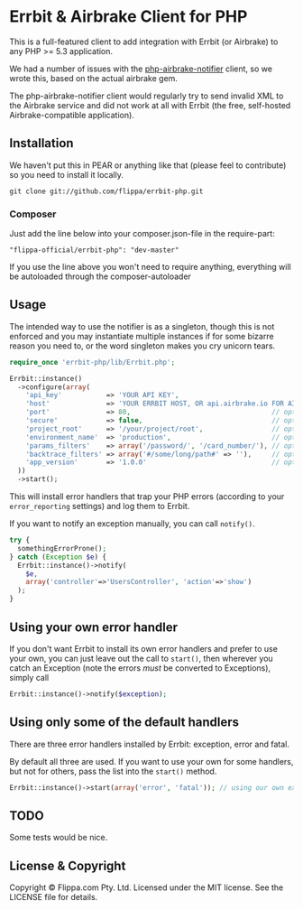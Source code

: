 # Errbit & Airbrake Client for PHP

This is a full-featured client to add integration with Errbit (or Airbrake)
to any PHP >= 5.3 application.

We had a number of issues with the
[php-airbrake-notifier](https://github.com/geoloqi/php-airbrake-notifier)
client, so we wrote this, based on the actual airbrake gem.

The php-airbrake-notifier client would regularly try to send invalid XML
to the Airbrake service and did not work at all with Errbit (the free,
self-hosted Airbrake-compatible application).

## Installation

We haven't put this in PEAR or anything like that (please feel to contribute)
so you need to install it locally.

    git clone git://github.com/flippa/errbit-php.git

### Composer

Just add the line below into your composer.json-file in the require-part:

	"flippa-official/errbit-php": "dev-master"

If you use the line above you won't need to require anything, everything will
be autoloaded through the composer-autoloader

## Usage

The intended way to use the notifier is as a singleton, though this is not
enforced and you may instantiate multiple instances if for some bizarre
reason you need to, or the word singleton makes you cry unicorn tears.

``` php
require_once 'errbit-php/lib/Errbit.php';

Errbit::instance()
  ->configure(array(
    'api_key'           => 'YOUR API KEY',
    'host'              => 'YOUR ERRBIT HOST, OR api.airbrake.io FOR AIRBRAKE',
    'port'              => 80,                                   // optional
    'secure'            => false,                                // optional
    'project_root'      => '/your/project/root',                 // optional
    'environment_name'  => 'production',                         // optional
    'params_filters'    => array('/password/', '/card_number/'), // optional
    'backtrace_filters' => array('#/some/long/path#' => ''),     // optional
    'app_version'       => '1.0.0'                               // optional
  ))
  ->start();
```

This will install error handlers that trap your PHP errors (according to
your `error_reporting` settings) and log them to Errbit.

If you want to notify an exception manually, you can call `notify()`.

``` php
try {
  somethingErrorProne();
} catch (Exception $e) {
  Errbit::instance()->notify(
    $e,
    array('controller'=>'UsersController', 'action'=>'show')
  );
}
```

## Using your own error handler

If you don't want Errbit to install its own error handlers and prefer to use
your own, you can just leave out the call to `start()`, then wherever you
catch an Exception (note the errors *must* be converted to Exceptions), simply
call

``` php
Errbit::instance()->notify($exception);
```

## Using only some of the default handlers

There are three error handlers installed by Errbit: exception, error and fatal.

By default all three are used. If you want to use your own for some handlers,
but not for others, pass the list into the `start()` method.

``` php
Errbit::instance()->start(array('error', 'fatal')); // using our own exception handler
```

## TODO

Some tests would be nice.

## License & Copyright

Copyright © Flippa.com Pty. Ltd. Licensed under the MIT license. See the LICENSE
file for details.
